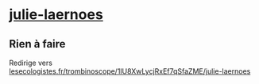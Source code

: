 # [julie-laernoes](https://nouveau-front-populaire-legislatives-2024.fr/julie-laernoes)

## Rien à faire
Redirige vers [lesecologistes.fr/trombinoscope/1lU8XwLycjRxEf7qSfaZME/julie-laernoes](https://lesecologistes.fr/trombinoscope/1lU8XwLycjRxEf7qSfaZME/julie-laernoes)
